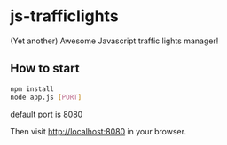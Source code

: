 # js-trafficlights
(Yet another) Awesome Javascript traffic lights manager!

## How to start
```bash
npm install
node app.js [PORT]
```
default port is 8080

Then visit [http://localhost:8080](http://localhost:8080) in your browser.
